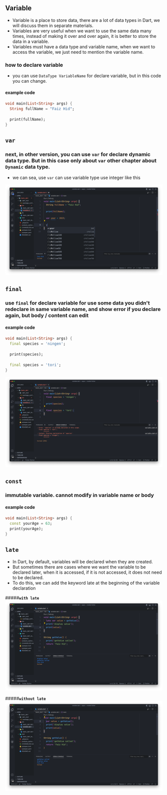 ## Variable

- Variable is a place to store data, there are a lot of data types in Dart, we will discuss them in separate materials.
- Variables are very useful when we want to use the same data many times, instead of making it over and over again, it is better to store the data in a variable.
- Variables must have a data type and variable name, when we want to access the variable, we just need to mention the variable name.

### how to declare variable
* you can use ```DataType VariableName``` for declare variable, but in this code you can change.
#### example code
```dart
void main(List<String> args) {
  String fullName = "Faiz Hid";

  print(fullName);
}
```

## ```var```
### next, in other version, you can use ```var``` for declare dynamic data type. But in this case only about ```var``` other chapter about ```Dynamic``` data type.

- we can sea, use ```var``` can use variable type use integer like this

![variable](../resource/img/variable.png)

## ```final```
### use ```final``` for declare variable for use some data you didn't redeclare in same variable name, and show error if you declare again, but body / content can edit

#### example code
```dart
void main(List<String> args) {
  final species = 'ningen';

  print(species);

  final species = 'tori';
}
```

![variable](../resource/img/final%20variable.png)

## ```const```
### immutable variable. cannot modify in variable name or body
#### example code
```dart
void main(List<String> args) {
  const yourAge = 63;
  print(yourAge);
}
```

## ```late```
* In Dart, by default, variables will be declared when they are created.
* But sometimes there are cases where we want the variable to be declared later, when it is accessed, if it is not accessed, it does not need to be declared.
* To do this, we can add the keyword late at the beginning of the variable declaration

#####<b>```with late```</b>
![variable](../resource/img/use%20late.png)

#####<b>```without late```</b>
![variable](../resource/img/without%20late.png)
